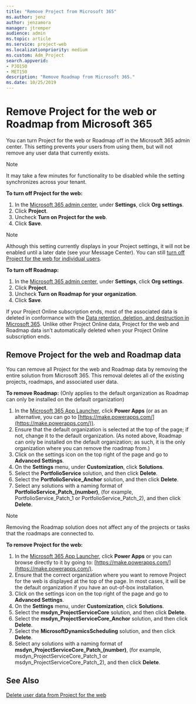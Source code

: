```yaml
---
title: "Remove Project from Microsoft 365"
ms.author: jenz
author: jenzamora
manager: jtremper
audience: admin
ms.topic: article
ms.service: project-web
ms.localizationpriority: medium
ms.custom: Adm_Project
search.appverid: 
- PJO150
- MET150
description: "Remove Roadmap from Microsoft 365."
ms.date: 10/25/2019
---
```


# Remove Project for the web or Roadmap from Microsoft 365

You can turn Project for the web or Roadmap off in the Microsoft 365 admin center. This setting prevents your users from using them, but will not remove any user data that currently exists. 

> [!NOTE]
> It may take a few minutes for functionality to be disabled while the setting synchronizes across your tenant.

**To turn off Project for the web:**

1. In the [Microsoft 365 admin center](https://admin.microsoft.com), under **Settings**, click **Org settings**.
2. Click **Project**.
3. Uncheck **Turn on Project for the web**.
4. Click **Save**.

> [!NOTE]
> Although this setting currently displays in your Project settings, it will not be enabled until a later date (see your Message Center). You can still [turn off Project for the web for individual users](turn-project-for-the-web-off.md). 

**To turn off Roadmap:**

1. In the [Microsoft 365 admin center](https://admin.microsoft.com), under **Settings**, click **Org settings**.
2. Click **Project**.
3. Uncheck **Turn on Roadmap for your organization**.
4. Click **Save**.

If your Project Online subscription ends, most of the associated data is deleted in conformance with the [Data retention, deletion, and destruction in Microsoft 365](/compliance/assurance/assurance-data-retention-deletion-and-destruction-overview). Unlike other Project Online data, Project for the web and Roadmap data isn’t automatically deleted when your Project Online subscription ends.

## Remove Project for the web and Roadmap data

You can remove all Project for the web and Roadmap data by removing the entire solution from Microsoft 365. This removal deletes all of the existing projects, roadmaps, and associated user data.

**To remove Roadmap:** (Only applies to the default organization as Roadmap can only be installed on the default organization)

1. In the [Microsoft 365 App Launcher](https://support.microsoft.com/office/79f12104-6fed-442f-96a0-eb089a3f476a), click **Power Apps** (or as an alternative, you can go to [https://make.powerapps.com/](https://make.powerapps.com/)).
1. Ensure that the default organization is selected at the top of the page; if not, change it to the default organization. (As noted above, Roadmap can only be installed on the default organization; as such, it is the only organization where you can remove the roadmap from.)
1. Click on the settings icon on the top right of the page and go to **Advanced Settings**.
1. On the **Settings** menu, under **Customization**, click **Solutions**.
1. Select the **PortfolioService** solution, and then click **Delete**.
1. Select the **PortfolioService_Anchor** solution, and then click **Delete**.
1. Select any solutions with a naming format of **PortfolioService_Patch_(number)**, (for example, PortfolioService_Patch_1 or PortfolioService_Patch_2), and then click **Delete**.

> [!NOTE]
> Removing the Roadmap solution does not affect any of the projects or tasks that the roadmaps are connected to.


**To remove Project for the web:**

1. In the [Microsoft 365 App Launcher](https://support.microsoft.com/office/79f12104-6fed-442f-96a0-eb089a3f476a), click **Power Apps** or you can browse directly to it by going to: [https://make.powerapps.com/](https://make.powerapps.com/).
2. Ensure that the correct organization where you want to remove Project for the web is displayed at the top of the page. In most cases, it will be the default organization if you have an out-of-box installation. 
3. Click on the settings icon on the top right of the page and go to **Advanced Settings**.
4. On the **Settings** menu, under **Customization**, click **Solutions**.
5. Select the **msdyn_ProjectServiceCore** solution, and then click **Delete**.
6. Select the **msdyn_ProjectServiceCore_Anchor** solution, and then click **Delete**.
7. Select the **MicrosoftDynamicsScheduling** solution, and then click **Delete**.
8. Select any solutions with a naming format of **msdyn_ProjectServiceCore_Patch_(number)**, (for example, msdyn_ProjectServiceCore_Patch_1 or msdyn_ProjectServiceCore_Patch_2), and then click **Delete**.
## See Also

[Delete user data from Project for the web](delete-user-data-from-project-for-the-web.md)
